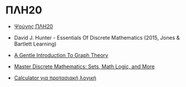 # ΠΛΗ20

- [Ψούνης ΠΛΗ20](http://www.psounis.gr/plh20.html)

- David J. Hunter - Essentials Of Discrete Mathematics (2015, Jones & Bartlett Learning)

- [A Gentle Introduction To Graph Theory](https://medium.com/basecs/a-gentle-introduction-to-graph-theory-77969829ead8)

- [Master Discrete Mathematics: Sets, Math Logic, and More](https://freecoursesite.com/1-master-discrete-mathematics-sets-math-logic-and-more/)

- [Calculator για προτασιακή λογική](https://www.erpelstolz.at/gateway/formular-uk-zentral.html)


